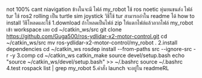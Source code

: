 not 100% cant niavigation
ข้างในจะมี ไฟล์ my_robot ใช้ ros noetic หุ่นยนขนส่ง
         ไฟล์ tur ใช้ ros2 rolling เป็น turtle sim joystick
         วิธีใช้ tur สามารถอ่าใน readme ได้
how to install วิธีโหลดและใช้
1.download
ถ้าโหลดเป็นไฟล์ zip ให้แตกไฟล์แล้วลากไฟล์ my_robot เข้า workspace เลย
cd ~/catkin_ws/src
git clone https://github.com/Guga500/ros-ydlidar-x2-motor-control.git
cd ~/catkin_ws/src
mv ros-ydlidar-x2-motor-control/my_robot .
2.install dependencies
cd ~/catkin_ws
rosdep install --from-paths src --ignore-src -r -y
3.comp
cd ~/catkin_ws
catkin_make
source devel/setup.bash
echo "source ~/catkin_ws/devel/setup.bash" >> ~/.bashrc
source ~/.bashrc
4.test
rospack list | grep my_robot
5.คำสั่ง launch จะอยู่ใน readmeRL
